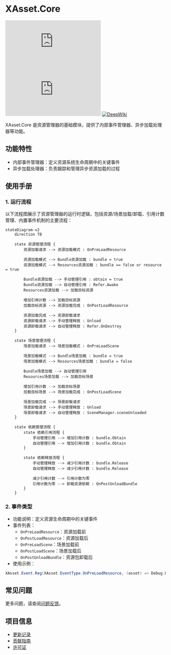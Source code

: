 # XAsset.Core

[![Version](https://img.shields.io/npm/v/org.eframework.u3d.res)](https://www.npmjs.com/package/org.eframework.u3d.res)
[![Downloads](https://img.shields.io/npm/dm/org.eframework.u3d.res)](https://www.npmjs.com/package/org.eframework.u3d.res)
[![DeepWiki](https://img.shields.io/badge/DeepWiki-Explore-blue)](https://deepwiki.com/eframework-org/U3D.RES)

XAsset.Core 是资源管理器的基础模块，提供了内部事件管理器、异步加载处理器等功能。

## 功能特性

- 内部事件管理器：定义资源系统生命周期中的关键事件
- 异步加载处理器：负责跟踪和管理异步资源加载的过程

## 使用手册

### 1. 运行流程

以下流程图展示了资源管理器的运行时逻辑，包括资源/场景加载/卸载、引用计数管理、内置事件机制的主要流程：

```mermaid
stateDiagram-v2
    direction TB

    state 资源管理流程 {
        资源加载请求 --> 资源加载模式 : OnPreLoadResource
        
        资源加载模式 --> Bundle资源加载 : bundle = true
        资源加载模式 --> Resources资源加载 : bundle == false or resource = true
        
        Bundle资源加载 --> 手动管理引用 : obtain = true
        Bundle资源加载 --> 自动管理引用 : Refer.Awake
        Resources资源加载 --> 加载目标资源
        
        增加引用计数 --> 加载目标资源
        加载目标资源 --> 资源加载完成 : OnPostLoadResource

        资源加载完成 --> 资源卸载请求
        资源卸载请求 --> 手动管理释放 : Unload
        资源卸载请求 --> 自动管理释放 : Refer.OnDestroy
    }

    state 场景管理流程 {
        场景加载请求 --> 场景加载模式 : OnPreLoadScene
        
        场景加载模式 --> Bundle场景加载 : bundle = true
        场景加载模式 --> Resources场景加载 : bundle = false

        Bundle场景加载 --> 自动管理引用
        Resources场景加载 --> 加载目标场景
        
        增加引用计数 --> 加载目标场景
        加载目标场景 --> 场景加载完成 : OnPostLoadScene

        场景加载完成 --> 场景卸载请求
        场景卸载请求 --> 手动管理释放 : Unload
        场景卸载请求 --> 自动管理释放 : SceneManager.sceneUnloaded
    }

    state 依赖管理流程 {
        state 依赖引用流程 {
            手动管理引用 --> 增加引用计数 : bundle.Obtain
            自动管理引用 --> 增加引用计数 : bundle.Obtain
        }

        state 依赖释放流程 {
            手动管理释放 --> 减少引用计数 : bundle.Release
            自动管理释放 --> 减少引用计数 : bundle.Release
            
            减少引用计数 --> 引用计数为零
            引用计数为零 --> 卸载资源依赖 : OnPostUnloadBundle
        }
    }
```

### 2. 事件类型

- 功能说明：定义资源生命周期中的关键事件
- 事件列表：
  - `OnPreLoadResource`：资源加载前
  - `OnPostLoadResource`：资源加载后
  - `OnPreLoadScene`：场景加载前
  - `OnPostLoadScene`：场景加载后
  - `OnPostUnloadBundle`：资源包卸载后
- 使用示例：
```csharp
XAsset.Event.Reg(XAsset.EventType.OnPreLoadResource, (asset) => Debug.Log("资源加载前：" + asset));
```

## 常见问题

更多问题，请查阅[问题反馈](../CONTRIBUTING.md#问题反馈)。

## 项目信息

- [更新记录](../CHANGELOG.md)
- [贡献指南](../CONTRIBUTING.md)
- [许可证](../LICENSE.md)
